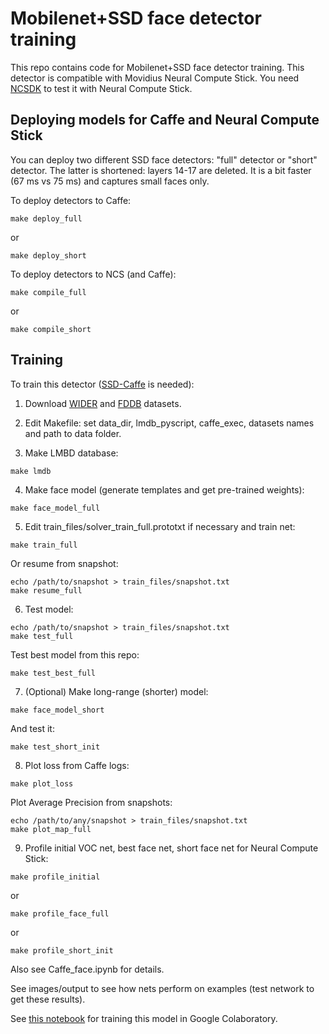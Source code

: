 # Mobilenet+SSD face detector training

This repo contains code for Mobilenet+SSD face detector training. This detector is compatible with Movidius Neural Compute Stick. You need <a href="https://github.com/movidius/ncsdk" target="_blank">NCSDK</a> to test it with Neural Compute Stick.

## Deploying models for Caffe and Neural Compute Stick

You can deploy two different SSD face detectors: "full" detector or "short" detector. The latter is shortened: layers 14-17 are deleted. It is a bit faster (67 ms vs 75 ms) and captures small faces only.

To deploy detectors to Caffe:
~~~
make deploy_full
~~~

or

~~~
make deploy_short
~~~

To deploy detectors to NCS (and Caffe):
~~~
make compile_full
~~~

or

~~~
make compile_short
~~~

## Training

To train this detector (<a href="https://github.com/weiliu89/caffe/tree/ssd" target="_blank">SSD-Caffe</a> is needed):

1. Download <a href="http://mmlab.ie.cuhk.edu.hk/projects/WIDERFace/" target="_blank">WIDER</a> and <a href="http://vis-www.cs.umass.edu/fddb/" target="_blank">FDDB</a> datasets.

2. Edit Makefile: set data_dir, lmdb_pyscript, caffe_exec, datasets names and path to data folder.

3. Make LMBD database:
~~~
make lmdb
~~~

4. Make face model (generate templates and get pre-trained weights):
~~~
make face_model_full
~~~

5. Edit train_files/solver_train_full.prototxt if necessary and train net:
~~~
make train_full
~~~

Or resume from snapshot:
~~~
echo /path/to/snapshot > train_files/snapshot.txt
make resume_full
~~~

6. Test model:
~~~
echo /path/to/snapshot > train_files/snapshot.txt
make test_full
~~~

Test best model from this repo:
~~~
make test_best_full
~~~

7. (Optional) Make long-range (shorter) model:
~~~
make face_model_short
~~~

And test it:
~~~
make test_short_init
~~~

8. Plot loss from Caffe logs:
~~~
make plot_loss
~~~

Plot Average Precision from snapshots:
~~~
echo /path/to/any/snapshot > train_files/snapshot.txt
make plot_map_full
~~~

9. Profile initial VOC net, best face net, short face net for Neural Compute Stick:
~~~
make profile_initial
~~~
or
~~~
make profile_face_full
~~~
or
~~~
make profile_short_init
~~~


Also see Caffe_face.ipynb for details.

See images/output to see how nets perform on examples (test network to get these results).

See <a href="https://colab.research.google.com/drive/1LExcFZO8vN46xrJ8deG159eIUaW0kB-H" target="_blank">this notebook</a> for training this model in Google Colaboratory.


